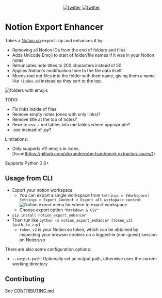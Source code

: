 <p align="center">
    <a href="https://twitter.com/cobertos" target="_blank"><img alt="twitter" src="https://img.shields.io/badge/twitter-%40cobertos-0084b4.svg"></a>
    <a href="https://cobertos.com" target="_blank"><img alt="twitter" src="https://img.shields.io/badge/website-cobertos.com-888888.svg"></a>
</p>

# Notion Export Enhancer

Takes a [Notion.so](https://notion.so) export .zip and enhances it by:

* Removing all Notion IDs from the end of folders and files
* Adds Unicode Emoji to start of folder/file names if it was in your Notion notes
* Retruncates note titles to 200 characters instead of 50
* Applies Notion's modification time to the file data itself
* Moves root md files into the folder with their name, giving them a name like `!index.md` instead so they sort to the top.

![folders with emojis](https://github.com/Cobertos/notion_export_enhancer/blob/media/folders.png)

TODO:
* Fix links inside of files
* Remove empty notes (ones with only links)?
* Remove title at the top of notes?
* Rewrite csv + md tables into md tables where appropriate?
* .exe instead of .py?

Limitations:
* Only supports v11 emojis in icons. [Issue]https://github.com/alexanderrobertson/emoji-extractor/issues/1)

Supports Python 3.6+

## Usage from CLI

* Export your notion workspace
  * You can export a single workspace from `Settings > [Workspace] Settings > Export Content > Export all workspace content`
![Notion export menu for where to export workspace](https://github.com/Cobertos/notion_export_enhancer/blob/media/where-to-export.png)
  * Choose export option `"Markdown & CSV"`
* `pip install notion_export_enhancer`
* Then run like `python -m notion_export_enhancer [token_v2] [path_to_zip]`
  * `token_v2` is your Notion.so token, which can be obtained by inspecting your browser cookies on a logged-in (non-guest) session on Notion.so

There are also some configuration options:

* `--output-path`: Optionally set an output path, otherwise uses the current working directory

## Contributing
See [CONTRIBUTING.md](https://github.com/Cobertos/notion_export_enhancer/blob/master/CONTRIBUTING.md)
